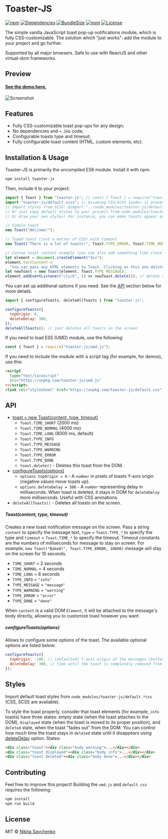 # Toaster-JS

[![npm](https://img.shields.io/npm/v/toaster-js.svg)](https://www.npmjs.com/package/toaster-js)
[![Dependencies](https://img.shields.io/badge/dependencies-none-brightgreen.svg)](http://npm.anvaka.com/#/view/2d/toaster-js)
[![BundleSize](https://img.shields.io/bundlephobia/minzip/toaster-js)](https://zitros.github.io/npm-explorer/?p=toaster-js)
[![npm](https://img.shields.io/npm/dm/toaster-js.svg)](https://www.npmjs.com/package/toaster-js)
[![License](https://img.shields.io/github/license/zitros/toaster-js.svg)](LICENSE)

The simple vanilla JavaScript toast pop-up notifications module, which is fully CSS-customizable.
The solution which "just works": add the module to your project and go further.

Supported by all major browsers. Safe to use with ReactJS and other virtual-dom frameworks.

## Preview

#### [See the demo here.](https://zitros.github.io/toaster-js)

![Screenshot](https://user-images.githubusercontent.com/4989256/29067281-bda23354-7c3a-11e7-83e6-0134711d4b04.png)

## Features

- Fully CSS-customizable toast pop-ups for any design;
- No dependencies and `< 1kb` code;
- Configurable toasts type and timeout;
- Fully configurable toast content (HTML, custom elements, etc).

## Installation & Usage

Toaster-JS is primarily the uncompiled ES6 module. Install it with npm:

```bash
npm install toaster-js
```

Then, include it to your project:

```javascript
import { Toast } from "toaster-js"; // const { Toast } = require("toaster-js/umd.js");
import "toaster-js/default.scss"; // Assuming CSS/SCSS loader is present
// Import styles from SCSS: @import "../node_modules/toaster-js/default.scss";
// Or just copy default styles to your project from node_modules/toaster-js/default.*css.
// Or draw your own styles! For instance, you can make toasts appear on the left by overwriting .toast { left: 0; right: auto; }

// Simple toast
new Toast("Welcome!");

// Typed toast (just a matter of CSS) with timeout
new Toast("There is a lot of toasts!", Toast.TYPE_ERROR, Toast.TIME_NORMAL);

// Custom toast content example (you can also add something like close buttons, etc)
let element = document.createElement("div");
element.textContent =
  "You can pass any HTML elements to Toast. Clicking on this one deletes it!";
let newToast = new Toast(element, Toast.TYPE_MESSAGE);
element.addEventListener("click", () => newToast.delete()); // delete a toast on message click!
```

You can set up additional options if you need. See the [API](#api) section below for more details.

```javascript
import { configureToasts, deleteAllToasts } from "toaster-js";

configureToasts({
  topOrigin: 0,
  deleteDelay: 300,
});
deleteAllToasts(); // just deletes all toasts on the screen
```

If you need to load ES5 (UMD) module, use the following:

```javascript
const { Toast } = require("toaster-js/umd.js");
```

If you need to include the module with a script tag (for example, for demos), use this:

```html
<script
  type="text/javascript"
  src="https://unpkg.com/toaster-js/umd.js"
></script>
<link rel="stylesheet" href="https://unpkg.com/toaster-js/default.css" />
```

## API

- [toast = new Toast(content, type, timeout)](#toastmessage-type-timeout)
  - `Toast.TIME_SHORT` (2000 ms)
  - `Toast.TIME_NORMAL` (4000 ms)
  - `Toast.TIME_LONG` (8000 ms, default)
  - `Toast.TYPE_INFO`
  - `Toast.TYPE_MESSAGE`
  - `Toast.TYPE_WARNING`
  - `Toast.TYPE_ERROR`
  - `Toast.TYPE_DONE`
  - `toast.delete()` - Deletes this toast from the DOM.
- [configureToasts(options)](#configuretoastsoptions)
  - `options.topOrigin = 0` - A `number` in pixels of toasts Y-axis origin (negative values move toasts up).
  - `options.deleteDelay = 300` - A `number` representing delay in milliseconds. When toast is deleted, it stays in
    DOM for `deleteDelay` more milliseconds. Useful with CSS animations.
- `deleteAllToasts()` - Deletes all toasts on the screen.

##### Toast(content, type, timeout)

Creates a new toast notification message on the screen. Pass a string `content` to specify the
message text, `type` = `Toast.TYPE_*` to specify the type and `timeout` = `Toast.TIME_*` to specify
the timeout. Timeout constants are the numbers of milliseconds for message to stay on screen. For
example, `new Toast("Baked!", Toast.TYPE_ERROR, 10000)` message will stay on the screen for 10
seconds.

- `TIME_SHORT` = 2 seconds
- `TIME_NORMAL` = 4 seconds
- `TIME_LONG` = 8 seconds
- `TYPE_INFO` = `"info"`
- `TYPE_MESSAGE` = `"message"`
- `TYPE_WARNING` = `"warning"`
- `TYPE_ERROR` = `"error"`
- `TYPE_DONE` = `"done"`

When `content` is a valid DOM `Element`, it will be attached to the message's body directly,
allowing you to customize toast however you want.

##### configureToasts(options)

Allows to configure some options of the toast. The available optional options are listed below:

```js
configureToasts({
  topOrigin: -100, // [default=0] Y-axis origin of the messages (better to use CSS `transform` instead).
  deleteDelay: 300, // time until the toast is completely removed from the DOM after deleting.
});
```

## Styles

Import default toast styles from `node_modules/toaster-js/default.*css` (CSS, SCSS are available).

To style the toast properly, consider that toast elements (for example, `info` toasts) have three
states: empty state (when the toast attaches to the DOM), `displayed` state (when the toast is moved
to its proper position), and `deleted` state, when the toast "fades out" from the DOM. You can
control how much time the toast stays in `deleted` state until it disappears using
[deleteDelay](#api) option. States:

```html
<div class="toast"><div class="body warning">...</div></div>
<div class="toast displayed"><div class="body info">...</div></div>
<div class="toast deleted"><div class="body done">...</div></div>
```

## Contributing

Feel free to improve this project! Building the `umd.js` and `default.css` requires the following:

```bash
npm install
npm run build
```

## License

MIT © [Nikita Savchenko](https://nikita.tk/developer)
